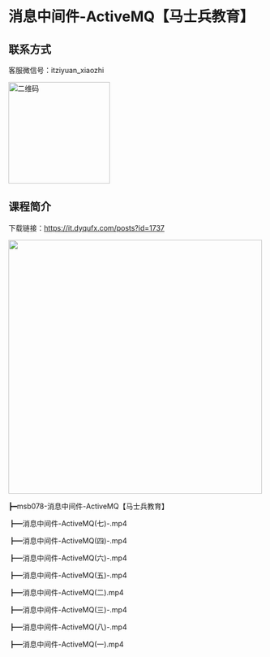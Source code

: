# 消息中间件-ActiveMQ【马士兵教育】

## 联系方式

客服微信号：itziyuan_xiaozhi

<img src="https://ziyuanyun.oss-cn-guangzhou.aliyuncs.com/common/20240614073449/666b82192834a.jpg" width="200" height="200" alt="二维码">

## 课程简介

下载链接：https://it.dyqufx.com/posts?id=1737

<img src="https://ziyuanyun.oss-cn-guangzhou.aliyuncs.com/yun/20240515183522/66448fea51787.jpg" width="500" alt="">

  ┣━msb078-消息中间件-ActiveMQ【马士兵教育】

 ┣━消息中间件-ActiveMQ(七)-.mp4

 ┣━消息中间件-ActiveMQ(四)-.mp4

 ┣━消息中间件-ActiveMQ(六)-.mp4

 ┣━消息中间件-ActiveMQ(五)-.mp4

 ┣━消息中间件-ActiveMQ(二).mp4

 ┣━消息中间件-ActiveMQ(三)-.mp4

 ┣━消息中间件-ActiveMQ(八)-.mp4

 ┣━消息中间件-ActiveMQ(一).mp4

  